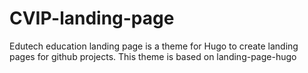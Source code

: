 # CVIP-landing-page
Edutech education landing page is a theme for Hugo to create landing pages for github projects. This theme is based on landing-page-hugo
